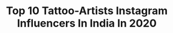 ---
title: Top 10 Tattoo-Artists Instagram Influencers In India In 2020
description: >-
  Find top tattoo-artists Instagram influencers in India in 2020. Most popular hashtags: #tattoo #love #art #artist.
platform: Instagram
profiles:
  - username: "ektatattooart"
    fullname: >-
      Ekta vaishnav
    location: "India"
    followers: 21820
    engagement: 427
    commentsToLikes: 0.015090
    avatar: "https://scontent-bos3-1.cdninstagram.com/v/t51.2885-19/s320x320/81259111_852254358527105_8459827220716716032_n.jpg?_nc_ht=scontent-bos3-1.cdninstagram.com&_nc_ohc=2bomjN7R-cUAX_NdAia&oh=4581a2a53fb900ee0443cd5ae09cf48d&oe=5EB66C77"
    verified: false
    hashtags: "#rangs, #colourfastival, #coronaeffect, #tattooforlove"
  - username: "shyamli"
    fullname: >-
      Art Burr Panda
    location: "India"
    followers: 11153
    engagement: 719
    commentsToLikes: 0.013654
    avatar: "https://scontent-atl3-1.cdninstagram.com/v/t51.2885-19/s320x320/81891490_176016350435467_772409654406807552_n.jpg?_nc_ht=scontent-atl3-1.cdninstagram.com&_nc_ohc=0OckvUr3oHkAX8uksxk&oh=1af0a06c228224205012fd762e2a73a8&oe=5EB93E9F"
    verified: false
    hashtags: "#artpanda, #devilztattooznewdelhi, #wolftattoo, #existence"
  - username: "artistgill"
    fullname: >-
      Artist Gill Tattooz
    location: "India"
    followers: 237343
    engagement: 821
    commentsToLikes: 0.006355
    avatar: "https://scontent-nrt1-1.cdninstagram.com/v/t51.2885-19/s320x320/51163648_294471424580775_1631965346300690432_n.jpg?_nc_ht=scontent-nrt1-1.cdninstagram.com&_nc_ohc=4GTnhkFFtgEAX8bgJPz&oh=857155661e4997b62de47cef1eeaed5e&oe=5EA32D95"
    verified: false
    hashtags: "#bestfriend, #inked, #23march1931, #father"
  - username: "manjeettattooz"
    fullname: >-
      Manjeet Singh
    location: "India"
    followers: 39344
    engagement: 527
    commentsToLikes: 0.012885
    avatar: "https://scontent-ams4-1.cdninstagram.com/v/t51.2885-19/s320x320/81044233_1290189014523276_209593523576504320_n.jpg?_nc_ht=scontent-ams4-1.cdninstagram.com&_nc_ohc=bFPfdUze4BsAX9Xqhsx&oh=934de639d2e9cdf744eca0385c5262be&oe=5EB3D620"
    verified: false
    hashtags: "#mother, #grandmothertattoo, #grandmother, #tattooindelhi"
  - username: "nains_tattoos"
    fullname: >-
      Naina Jain
    location: "India"
    followers: 73830
    engagement: 111
    commentsToLikes: 0.005807
    avatar: "https://scontent-ams4-1.cdninstagram.com/v/t51.2885-19/s320x320/90087552_226664362052349_7411494324455604224_n.jpg?_nc_ht=scontent-ams4-1.cdninstagram.com&_nc_ohc=hi6q-sQPJ2sAX8l22pT&oh=40f4c7e37592f4e79ca7dcc7bfb63ca7&oe=5EB24385"
    verified: false
    hashtags: "#fashion, #instadaily, #bodyartwork, #besttattoostudio"
  - username: "atul_k98"
    fullname: >-
      ATUL SAHU
    location: "India"
    followers: 2157
    engagement: 1227
    commentsToLikes: 0.103650
    avatar: "https://scontent-lhr8-1.cdninstagram.com/v/t51.2885-19/s320x320/81431968_167902684500427_900204245930737664_n.jpg?_nc_ht=scontent-lhr8-1.cdninstagram.com&_nc_ohc=kyRS5I7uPsAAX8cbZlG&oh=08e5ed29eca086c71ec13547cfe24043&oe=5EBB0928"
    verified: false
    hashtags: "#photooftheday, #smile, #instahealth, #active"
  - username: "abhay_calligraphy"
    fullname: >-
      Abhay Pratap Singh Rathoud
    location: "India"
    followers: 37169
    engagement: 426
    commentsToLikes: 0.024841
    avatar: "https://scontent-ams4-1.cdninstagram.com/v/t51.2885-19/s320x320/81488935_487192118880255_3431546687590498304_n.jpg?_nc_ht=scontent-ams4-1.cdninstagram.com&_nc_ohc=6uoVRsRpDMkAX8HP27K&oh=502348bff12797112fe6a59f77a85209&oe=5EB97943"
    verified: false
    hashtags: "#covid, #gothiccalligraphy, #calligrafia, #brushpencalligraphy"
  - username: "styletrends_by_parul"
    fullname: >-
      Parul goyal
    location: "India"
    followers: 28711
    engagement: 122
    commentsToLikes: 0.027131
    avatar: "https://scontent-ams4-1.cdninstagram.com/v/t51.2885-19/s320x320/76993618_2755486994509053_4694744273545854976_n.jpg?_nc_ht=scontent-ams4-1.cdninstagram.com&_nc_ohc=jNBbwWZSnH0AX-S9zK3&oh=dc9a0ebf3a86369aeffa04b1a73b033b&oe=5EBD6B7C"
    verified: false
    hashtags: "#offensivememes, #wallpapers, #bracelets, #womenempowerment"
  - username: "inkpatch"
    fullname: >-
      Mykel
    location: "India"
    followers: 9970
    engagement: 710
    commentsToLikes: 0.025916
    avatar: "https://scontent-ams4-1.cdninstagram.com/v/t51.2885-19/s320x320/38434038_277044799755957_4738177929190572032_n.jpg?_nc_ht=scontent-ams4-1.cdninstagram.com&_nc_ohc=uQFghnRoceEAX96YE6n&oh=b4e67c084f8bab2ae03818f7cfeac157&oe=5EBA6430"
    verified: false
    hashtags: "#tattooartwork, #nature, #traditional, #egomachinesindia"
  - username: "tattoographer"
    fullname: >-
      TATTOOGRAPHER KARAN ~ KING ™️
    location: "India"
    followers: 81663
    engagement: 398
    commentsToLikes: 0.001289
    avatar: "https://scontent-amt2-1.cdninstagram.com/v/t51.2885-19/s320x320/61407460_2000960670015577_8842103297453064192_n.jpg?_nc_ht=scontent-amt2-1.cdninstagram.com&_nc_ohc=HtEnr96EWj4AX_XzBnp&oh=1543b555d7c9645422daa679cb1c065e&oe=5ECCDD3A"
    verified: true
    hashtags: "#solotraveller, #most, #wolf, #mountains"
---